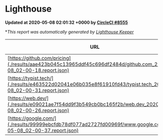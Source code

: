 
# Lighthouse

**Updated at 2020-05-08 02:01:32 +0000 by [CircleCI #8555](https://circleci.com/gh/ItinerisLtd/lighthouse-keeper-example/8555)**

**This report was automatically generated by [Lighthouse Keeper](https://github.com/itinerisltd/lighthouse-keeper)*

| URL | Performance | Accessibility | Best Practices | SEO | PWA | Updated At |
| --- | --- | --- | --- | --- | --- | --- |
| [https://github.com/pricing](./results/aae423b045c13965ddf45c696df2484d/github.com_2020-05-08_02-00-18.report.json) | 0.74 | 0.94 | 0.93 | 0.92 | 0.56 | 2020-05-08T02:00:18.617Z |
| [https://typist.tech/](./results/e463522d02041e06b035e8f61910fd43/typist.tech_2020-05-08_02-00-31.report.json) | 0.98 | 0.92 | 0.86 | 0.92 | 0.59 | 2020-05-08T02:00:31.222Z |
| [https://web.dev/](./results/e09021ae7f54dd9f3b549cb0bc165f2b/web.dev_2020-05-08_02-00-26.report.json) | 0.98 | 1 | 1 | 0.98 | 1 | 2020-05-08T02:00:26.700Z |
| [https://google.com/](./results/99999ebcfdb78df077ad2727fd00969f/www.google.com_2020-05-08_02-00-37.report.json) | 0.9 | 0.86 | 0.93 | 0.9 | 0.56 | 2020-05-08T02:00:37.219Z |
